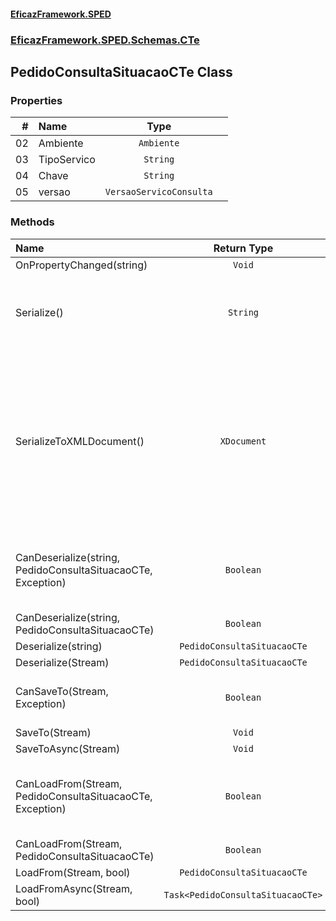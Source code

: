 #### [EficazFramework.SPED](EficazFrameworkSPED.md 'EficazFramework SPED')
### [EficazFramework.SPED.Schemas.CTe](EficazFramework.SPED.Schemas.CTe.md 'EficazFramework.SPED.Schemas.CTe')

## PedidoConsultaSituacaoCTe Class
### Properties

| # | Name | Type | |
| ---: | :--- | :---: | :--- |
| 02 | Ambiente | `Ambiente` |  |
| 03 | TipoServico | `String` |  |
| 04 | Chave | `String` |  |
| 05 | versao | `VersaoServicoConsulta` |  |
### Methods

| Name | Return Type | |
| :--- | :---: | :--- |
| OnPropertyChanged(string) | `Void` |  |
| Serialize() | `String` | Serializes current TEnvEvento object into an XML document |
| SerializeToXMLDocument() | `XDocument` | Semelhante À Function Serialize, porém já retorna o resultado            em uma instância de XmlDocument, agilizando o processo de assinatura            digital dos eventos. |
| CanDeserialize(string, PedidoConsultaSituacaoCTe, Exception) | `Boolean` | Deserializes workflow markup into an TEnvEvento object |
| CanDeserialize(string, PedidoConsultaSituacaoCTe) | `Boolean` |  |
| Deserialize(string) | `PedidoConsultaSituacaoCTe` |  |
| Deserialize(Stream) | `PedidoConsultaSituacaoCTe` |  |
| CanSaveTo(Stream, Exception) | `Boolean` | Serializes current TNfeProc object into file |
| SaveTo(Stream) | `Void` |  |
| SaveToAsync(Stream) | `Void` |  |
| CanLoadFrom(Stream, PedidoConsultaSituacaoCTe, Exception) | `Boolean` | Deserializes xml markup from file into an TEnvEvento object |
| CanLoadFrom(Stream, PedidoConsultaSituacaoCTe) | `Boolean` |  |
| LoadFrom(Stream, bool) | `PedidoConsultaSituacaoCTe` |  |
| LoadFromAsync(Stream, bool) | `Task<PedidoConsultaSituacaoCTe>` |  |

